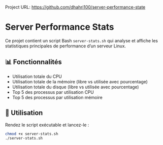 Project URL: https://github.com/dhahri100/server-performance-state

# Server Performance Stats

Ce projet contient un script Bash `server-stats.sh` qui analyse et affiche les statistiques principales de performance d’un serveur Linux.

## 📊 Fonctionnalités

- Utilisation totale du CPU
- Utilisation totale de la mémoire (libre vs utilisée avec pourcentage)
- Utilisation totale du disque (libre vs utilisée avec pourcentage)
- Top 5 des processus par utilisation CPU
- Top 5 des processus par utilisation mémoire

## 📂 Utilisation

Rendez le script exécutable et lancez-le :

```bash
chmod +x server-stats.sh
./server-stats.sh



